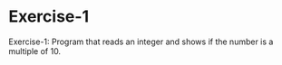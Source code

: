# Exercise-1
Exercise-1: Program that reads an integer and shows if the number is a multiple of 10.
